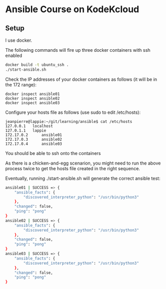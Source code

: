 # Ansible Course on KodeKcloud

## Setup

I use docker.  

The following commands will fire up three docker containers with ssh enabled

```bash
docker build -t ubuntu_ssh . 
./start-ansible.sh
```

Check the IP addresses of your docker containers as follows (it will be in the 172 range): 

```
docker inspect ansible01
docker inspect ansible02
docker inspect ansible03
```

Configure your hosts file as follows (use sudo to edit /etc/hosts):

```
jeanpierre@lappie:~/git/learning/ansible$ cat /etc/hosts
127.0.0.1	localhost
127.0.1.1	lappie
172.17.0.2      ansible01
172.17.0.3      ansible02
172.17.0.4      ansible03

```


You should be able to ssh onto the containers

As there is a chicken-and-egg scenarion, you might need to run the above process twice to get the hosts file created in the right sequence.  

Eventually, running ./start-ansible.sh will generate the correct ansible test:

```bash
ansible01 | SUCCESS => {
    "ansible_facts": {
        "discovered_interpreter_python": "/usr/bin/python3"
    },
    "changed": false,
    "ping": "pong"
}
ansible02 | SUCCESS => {
    "ansible_facts": {
        "discovered_interpreter_python": "/usr/bin/python3"
    },
    "changed": false,
    "ping": "pong"
}
ansible03 | SUCCESS => {
    "ansible_facts": {
        "discovered_interpreter_python": "/usr/bin/python3"
    },
    "changed": false,
    "ping": "pong"
}

```
